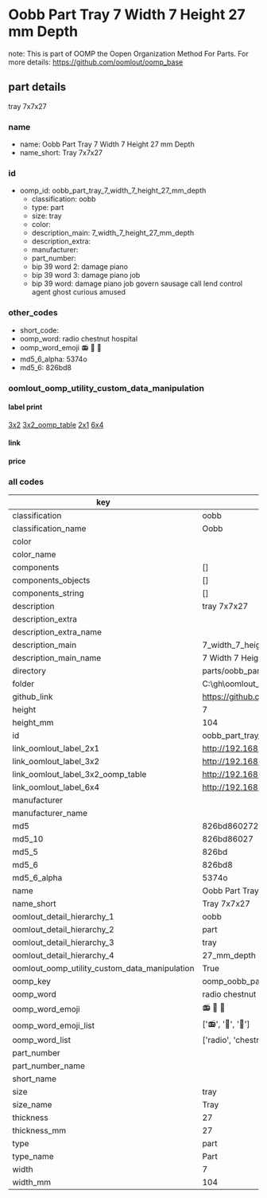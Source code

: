# Oobb Part Tray 7 Width 7 Height 27 mm Depth  

note: This is part of OOMP the Oopen Organization Method For Parts. For more details: https://github.com/oomlout/oomp_base

##  part details
  



tray 7x7x27



### name
* name: Oobb Part Tray 7 Width 7 Height 27 mm Depth
* name_short: Tray 7x7x27 
### id
* oomp_id: oobb_part_tray_7_width_7_height_27_mm_depth
  * classification: oobb
  * type: part
  * size: tray
  * color: 
  * description_main: 7_width_7_height_27_mm_depth
  * description_extra: 
  * manufacturer: 
  * part_number: 
  * bip 39 word 2: damage piano
  * bip 39 word 3: damage piano job
  * bip 39 word: damage piano job govern sausage call lend control agent ghost curious amused

### other_codes
* short_code: 
* oomp_word: radio chestnut hospital
* oomp_word_emoji :radio: :chestnut: :hospital:
* md5_6_alpha: 5374o
* md5_6: 826bd8






### oomlout_oomp_utility_custom_data_manipulation
#### label print
[3x2](http://192.168.1.245:1112/?label=oomp%205374o)
[3x2_oomp_table](http://192.168.1.108:1112/?label=oomp%205374o)
[2x1](http://192.168.1.242:1112/?label=oomp%205374o)
[6x4](http://192.168.1.55:1112/?label=oomp%205374o)    

#### link

                              

#### price







### all codes 
| key | value |  
| --- | --- |  
| classification | oobb |  
| classification_name | Oobb |  
| color |  |  
| color_name |  |  
| components | [] |  
| components_objects | [] |  
| components_string | [] |  
| description | tray 7x7x27 |  
| description_extra |  |  
| description_extra_name |  |  
| description_main | 7_width_7_height_27_mm_depth |  
| description_main_name | 7 Width 7 Height 27 mm Depth |  
| directory | parts/oobb_part_tray_7_width_7_height_27_mm_depth |  
| folder | C:\gh\oomlout_oobb_version_4_generated_parts\parts\oobb_part_tray_7_width_7_height_27_mm_depth |  
| github_link | https://github.com/oomlout/oomlout_oomp_part_src/tree/main/parts/oobb_part_tray_7_width_7_height_27_mm_depth |  
| height | 7 |  
| height_mm | 104 |  
| id | oobb_part_tray_7_width_7_height_27_mm_depth |  
| link_oomlout_label_2x1 | http://192.168.1.242:1112/?label=oomp%205374o |  
| link_oomlout_label_3x2 | http://192.168.1.245:1112/?label=oomp%205374o |  
| link_oomlout_label_3x2_oomp_table | http://192.168.1.108:1112/?label=oomp%205374o |  
| link_oomlout_label_6x4 | http://192.168.1.55:1112/?label=oomp%205374o |  
| manufacturer |  |  
| manufacturer_name |  |  
| md5 | 826bd860272f6ffc81dfd650f02901b8 |  
| md5_10 | 826bd86027 |  
| md5_5 | 826bd |  
| md5_6 | 826bd8 |  
| md5_6_alpha | 5374o |  
| name | Oobb Part Tray 7 Width 7 Height 27 mm Depth |  
| name_short | Tray 7x7x27  |  
| oomlout_detail_hierarchy_1 | oobb |  
| oomlout_detail_hierarchy_2 | part |  
| oomlout_detail_hierarchy_3 | tray |  
| oomlout_detail_hierarchy_4 | 27_mm_depth |  
| oomlout_oomp_utility_custom_data_manipulation | True |  
| oomp_key | oomp_oobb_part_tray_7_width_7_height_27_mm_depth |  
| oomp_word | radio chestnut hospital |  
| oomp_word_emoji | :radio: :chestnut: :hospital: |  
| oomp_word_emoji_list | [':radio:', ':chestnut:', ':hospital:'] |  
| oomp_word_list | ['radio', 'chestnut', 'hospital'] |  
| part_number |  |  
| part_number_name |  |  
| short_name |  |  
| size | tray |  
| size_name | Tray |  
| thickness | 27 |  
| thickness_mm | 27 |  
| type | part |  
| type_name | Part |  
| width | 7 |  
| width_mm | 104 |  
